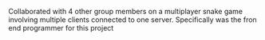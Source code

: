 Collaborated with 4 other group members on a multiplayer snake game involving multiple clients connected to one server. Specifically was the fron end programmer for this project
